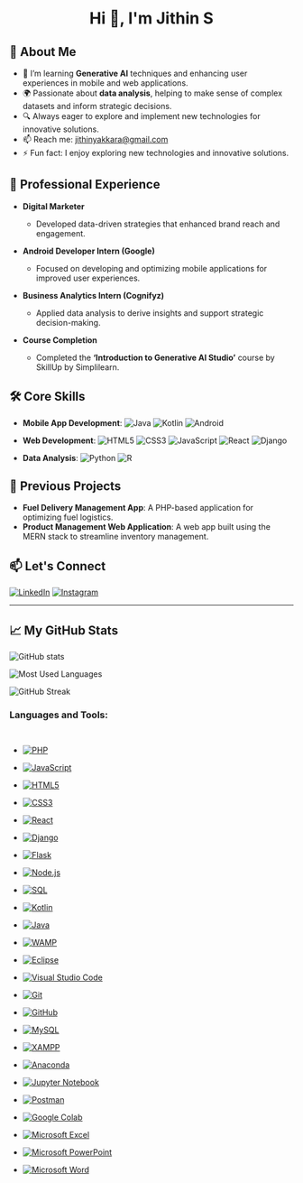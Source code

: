 <h1 align="center">Hi 👋, I'm Jithin S</h1>

## 🚀 About Me
- 🌱 I’m learning **Generative AI** techniques and enhancing user experiences in mobile and web applications.
- 🌍 Passionate about **data analysis**, helping to make sense of complex datasets and inform strategic decisions.
- 🔍 Always eager to explore and implement new technologies for innovative solutions.
- 📫 Reach me: [jithinyakkara@gmail.com](mailto:jithinyakkara@gmail.com)
- ⚡ Fun fact: I enjoy exploring new technologies and innovative solutions.

## 💼 Professional Experience
- **Digital Marketer**
  - Developed data-driven strategies that enhanced brand reach and engagement.
  
- **Android Developer Intern (Google)**
  - Focused on developing and optimizing mobile applications for improved user experiences.
  
- **Business Analytics Intern (Cognifyz)**
  - Applied data analysis to derive insights and support strategic decision-making.
  
- **Course Completion**
  - Completed the **‘Introduction to Generative AI Studio’** course by SkillUp by Simplilearn.

## 🛠️ Core Skills
- **Mobile App Development**: 
  ![Java](https://img.shields.io/badge/Java-ED8B00?style=flat-square&logo=java&logoColor=white) 
  ![Kotlin](https://img.shields.io/badge/Kotlin-7F52B2?style=flat-square&logo=kotlin&logoColor=white) 
  ![Android](https://img.shields.io/badge/Android-3DDC84?style=flat-square&logo=android&logoColor=white)

- **Web Development**: 
  ![HTML5](https://img.shields.io/badge/HTML5-E34F26?style=flat-square&logo=html5&logoColor=white) 
  ![CSS3](https://img.shields.io/badge/CSS3-1572B6?style=flat-square&logo=css3&logoColor=white) 
  ![JavaScript](https://img.shields.io/badge/JavaScript-F7DF1E?style=flat-square&logo=javascript&logoColor=black) 
  ![React](https://img.shields.io/badge/React-61DAFB?style=flat-square&logo=react&logoColor=black) 
  ![Django](https://img.shields.io/badge/Django-092E20?style=flat-square&logo=django&logoColor=white)

- **Data Analysis**: 
  ![Python](https://img.shields.io/badge/Python-3776AB?style=flat-square&logo=python&logoColor=white)
  ![R](https://img.shields.io/badge/R-276DC3?style=flat-square&logo=r&logoColor=white)

## 📁 Previous Projects
- **Fuel Delivery Management App**: A PHP-based application for optimizing fuel logistics.
- **Product Management Web Application**: A web app built using the MERN stack to streamline inventory management.

## 📫 Let's Connect
[![LinkedIn](https://img.shields.io/badge/LinkedIn-0077B5?style=flat-square&logo=linkedin&logoColor=white)](https://www.linkedin.com/in/jithins2003)
[![Instagram](https://img.shields.io/badge/Instagram-E4405F?style=flat-square&logo=instagram&logoColor=white)](https://www.instagram.com/jithin_online_/)

---
## 📈 My GitHub Stats

<!-- GitHub Stats -->
![GitHub stats](https://github-readme-stats.vercel.app/api?username=jithinjithu10&show_icons=true&theme=radical)

<!-- Most Used Languages -->
![Most Used Languages](https://github-readme-stats.vercel.app/api/top-langs/?username=jithinjithu10&layout=compact&theme=radical)

<!-- Streak Stats -->
![GitHub Streak](https://github-readme-streak-stats.herokuapp.com/?user=jithinjithu10&theme=radical)

### Languages and Tools:
<div style="display: flex; flex-wrap: wrap; gap: 10px;">

- [![PHP](https://img.shields.io/badge/PHP-777BB4?style=flat-square&logo=php&logoColor=white)](https://www.php.net/)
- [![JavaScript](https://img.shields.io/badge/JavaScript-F7DF1E?style=flat-square&logo=javascript&logoColor=black)](https://developer.mozilla.org/en-US/docs/Web/JavaScript)
- [![HTML5](https://img.shields.io/badge/HTML5-E34F26?style=flat-square&logo=html5&logoColor=white)](https://developer.mozilla.org/en-US/docs/Web/HTML)
- [![CSS3](https://img.shields.io/badge/CSS3-1572B6?style=flat-square&logo=css3&logoColor=white)](https://developer.mozilla.org/en-US/docs/Web/CSS)
- [![React](https://img.shields.io/badge/React-61DAFB?style=flat-square&logo=react&logoColor=black)](https://reactjs.org/)
- [![Django](https://img.shields.io/badge/Django-092E20?style=flat-square&logo=django&logoColor=white)](https://www.djangoproject.com/)
- [![Flask](https://img.shields.io/badge/Flask-000000?style=flat-square&logo=flask&logoColor=white)](https://flask.palletsprojects.com/)
- [![Node.js](https://img.shields.io/badge/Node.js-8CC84B?style=flat-square&logo=node.js&logoColor=white)](https://nodejs.org/)
- [![SQL](https://img.shields.io/badge/SQL-003B57?style=flat-square&logo=sql&logoColor=white)](https://www.w3schools.com/sql/)
- [![Kotlin](https://img.shields.io/badge/Kotlin-7F52B2?style=flat-square&logo=kotlin&logoColor=white)](https://kotlinlang.org/)
- [![Java](https://img.shields.io/badge/Java-ED8B00?style=flat-square&logo=java&logoColor=white)](https://www.oracle.com/java/)
  
- [![WAMP](https://img.shields.io/badge/WAMP-5B2E6E?style=flat-square&logo=wamp&logoColor=white)](http://www.wampserver.com/en/)
- [![Eclipse](https://img.shields.io/badge/Eclipse-2C2255?style=flat-square&logo=eclipse&logoColor=white)](https://www.eclipse.org/)
- [![Visual Studio Code](https://img.shields.io/badge/Visual%20Studio%20Code-007ACC?style=flat-square&logo=visual-studio-code&logoColor=white)](https://code.visualstudio.com/)
- [![Git](https://img.shields.io/badge/Git-F05032?style=flat-square&logo=git&logoColor=white)](https://git-scm.com/)
- [![GitHub](https://img.shields.io/badge/GitHub-181717?style=flat-square&logo=github&logoColor=white)](https://github.com/)
- [![MySQL](https://img.shields.io/badge/MySQL-005C7A?style=flat-square&logo=mysql&logoColor=white)](https://www.mysql.com/)
- [![XAMPP](https://img.shields.io/badge/XAMPP-FC4D5D?style=flat-square&logo=xampp&logoColor=white)](https://www.apachefriends.org/index.html)
- [![Anaconda](https://img.shields.io/badge/Anaconda-44A833?style=flat-square&logo=anaconda&logoColor=white)](https://www.anaconda.com/)
- [![Jupyter Notebook](https://img.shields.io/badge/Jupyter-DA5B0E?style=flat-square&logo=jupyter&logoColor=white)](https://jupyter.org/)
- [![Postman](https://img.shields.io/badge/Postman-FF6C37?style=flat-square&logo=postman&logoColor=white)](https://www.postman.com/)
- [![Google Colab](https://img.shields.io/badge/Google_Colab-F9AB00?style=flat-square&logo=googlecolab&logoColor=white)](https://colab.research.google.com/)
- [![Microsoft Excel](https://img.shields.io/badge/Microsoft_Excel-217346?style=flat-square&logo=microsoft-excel&logoColor=white)](https://www.microsoft.com/en-us/microsoft-365/excel)
- [![Microsoft PowerPoint](https://img.shields.io/badge/Microsoft_PowerPoint-B7472A?style=flat-square&logo=microsoft-powerpoint&logoColor=white)](https://www.microsoft.com/en-us/microsoft-365/powerpoint)
- [![Microsoft Word](https://img.shields.io/badge/Microsoft_Word-2B579A?style=flat-square&logo=microsoft-word&logoColor=white)](https://www.microsoft.com/en-us/microsoft-365/word)
